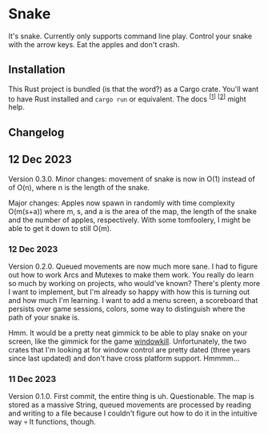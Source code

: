 # Snake

It's snake. Currently only supports command line play. Control your snake with the arrow keys. Eat the apples and don't crash.

## Installation

This Rust project is bundled (is that the word?) as a Cargo crate. You'll want to have Rust installed and `cargo run` or equivalent.
The docs <sup>[[1](https://doc.rust-lang.org/book/ch01-01-installation.html)]</sup> <sup>[[2](https://doc.rust-lang.org/book/ch01-03-hello-cargo.html)]</sup> might help.

## Changelog

## 12 Dec 2023

Version 0.3.0. Minor changes: movement of snake is now in O(1) instead of of O(n), where n is the length of the snake. 

Major changes:
Apples now spawn in randomly with time complexity O(m(s+a)) 
where m, s, and a is the area of the map, the length of the snake and the number of apples, respectively.
With some tomfoolery, I might be able to get it down to still O(m).

### 12 Dec 2023

Version 0.2.0. Queued movements are now much more sane. I had to figure out how to work Arcs and Mutexes to make them work.
You really do learn so much by working on projects, who would've known? There's plenty more I want to implement, but I'm already so happy with how
this is turning out and how much I'm learning. I want to add a menu screen, a scoreboard that persists over game sessions, colors, some way to distinguish
where the path of your snake is. 

Hmm. It would be a pretty neat gimmick to be able to play snake on your screen, like the gimmick for the game [windowkill](https://torcado.itch.io/windowkill).
Unfortunately, the two crates that I'm looking at for window control are pretty dated (three years since last updated) and don't have cross platform support. Hmmmm...

### 11 Dec 2023

Version 0.1.0. First commit, the entire thing is uh. Questionable. The map is stored as a massive String, queued movements are processed by 
reading and writing to a file because I couldn't figure out how to do it in the intuitive way :skull: It functions, though.